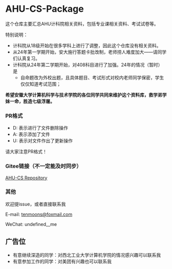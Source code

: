 # AHU-CS-Package
这个仓库主要汇总AHU计科院相关资料，包括专业课相关资料、考试试卷等。

特别说明：

+ 计科院从18级开始在很多学科上进行了调整，因此这个仓库没有相关资料。
+ 从24年第一学期开始，安大施行答题卡批改制，老师捞人难度加大——请同学们认真复习。
+ 计科院从24年第二学期开始，对408科目进行了加强。24年的情况（暂时）是
  + 自命题改为外校出题，且具体题目、考试形式对校内老师同学保密，学生仅仅知道考试范围；



**希望安徽大学计算机科学与技术学院的各位同学共同来维护这个资料库，救学弟学妹一命，胜造七级浮屠。**

### PR格式
- D: 表示进行了文件删除操作
- A: 表示添加了文件
- U: 表示对文件作出了更新操作

请大家注意PR格式！

### Gitee链接（不一定能及时同步）
[AHU-CS Repository](https://gitee.com/supersy/ahu-cs-repository)


### 其他

欢迎提issue，或者直接联系我

E-mail: tenmoons@foxmail.com

WeChat: undefined__me

## 广告位
- 有意继续深造的同学：对西北工业大学计算机学院的情况感兴趣可以联系我
- 有意参加工作的同学：对美团有兴趣也可以联系我
